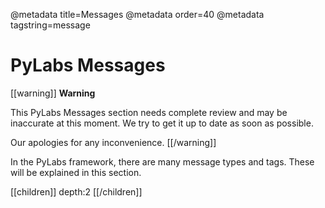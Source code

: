 @metadata title=Messages
@metadata order=40
@metadata tagstring=message

# PyLabs Messages

[[warning]]
**Warning**

This PyLabs Messages section needs complete review and may be inaccurate at this moment. We try to get it up to date as soon as possible.

Our apologies for any inconvenience.
[[/warning]]

In the PyLabs framework, there are many message types and tags. These will be explained in this section.

[[children]]
depth:2
[[/children]]